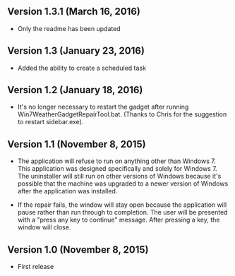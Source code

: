 ## Version 1.3.1 (March 16, 2016)

* Only the readme has been updated


## Version 1.3 (January 23, 2016)

* Added the ability to create a scheduled task


## Version 1.2 (January 18, 2016)

* It's no longer necessary to restart the gadget after
  running Win7WeatherGadgetRepairTool.bat.  (Thanks to
  Chris for the suggestion to restart sidebar.exe).


## Version 1.1 (November 8, 2015)

* The application will refuse to run on anything other than
  Windows 7.  This application was designed specifically
  and solely for Windows 7.  The uninstaller will still run
  on other versions of Windows because it's possible that
  the machine was upgraded to a newer version of Windows
  after the application was installed.

* If the repair fails, the window will stay open because the
  application will pause rather than run through to completion.
  The user will be presented with a "press any key to continue"
  message.  After pressing a key, the window will close.


## Version 1.0 (November 8, 2015)

* First release
